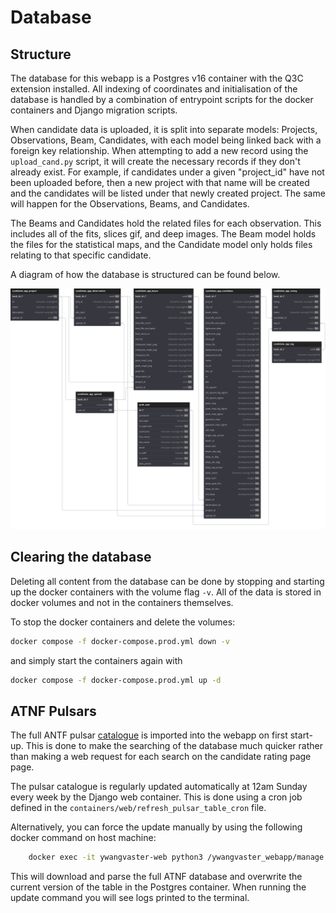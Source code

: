 # Database

## Structure

The database for this webapp is a Postgres v16 container with the Q3C extension installed. All indexing of coordinates and initialisation of the database is handled by a combination of entrypoint scripts for the docker containers and Django migration scripts.

When candidate data is uploaded, it is split into separate models: Projects, Observations, Beam, Candidates, with each model being linked back with a foreign key relationship. When attempting to add a new record using the `upload_cand.py` script, it will create the necessary records if they don't already exist. For example, if candidates under a given "project_id" have not been uploaded before, then a new project with that name will be created and the candidates will be listed under that newly created project. The same will happen for the Observations, Beams, and Candidates.

The Beams and Candidates hold the related files for each observation. This includes all of the fits, slices gif, and deep images. The Beam model holds the files for the statistical maps, and the Candidate model only holds files relating to that specific candidate.

A diagram of how the database is structured can be found below.

![Database structure image](./images/db_structure.svg "Database structure")

## Clearing the database

Deleting all content from the database can be done by stopping and starting up the docker containers with the volume flag `-v`. All of the data is stored in docker volumes and not in the containers themselves.

To stop the docker containers and delete the volumes:

```bash
docker compose -f docker-compose.prod.yml down -v
```

and simply start the containers again with

```bash
docker compose -f docker-compose.prod.yml up -d
```

## ATNF Pulsars

The full ANTF pulsar [catalogue](https://www.atnf.csiro.au/research/pulsar/psrcat/) is imported into the webapp on first start-up. This is done to make the searching of the database much quicker rather than making a web request for each search on the candidate rating page page.

The pulsar catalogue is regularly updated automatically at 12am Sunday every week by the Django web container. This is done using a cron job defined in the `containers/web/refresh_pulsar_table_cron` file.

Alternatively, you can force the update manually by using the following docker command on host machine:

```bash
    docker exec -it ywangvaster-web python3 /ywangvaster_webapp/manage.py refresh_pulsar_table
```

This will download and parse the full ATNF database and overwrite the current version of the table in the Postgres container. When running the update command you will see logs printed to the terminal.
